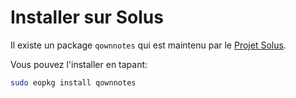 # Installer sur Solus

Il existe un package `qownnotes` qui est maintenu par le [Projet Solus](https://getsol.us/).

Vous pouvez l'installer en tapant:

```bash
sudo eopkg install qownnotes
```
